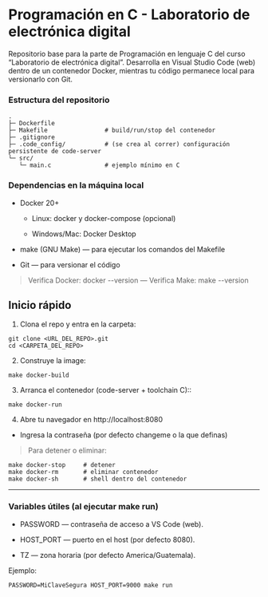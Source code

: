 # Programación en C - Laboratorio de electrónica digital

Repositorio base para la parte de Programación en lenguaje C del curso “Laboratorio de electrónica digital”.
Desarrolla en Visual Studio Code (web) dentro de un contenedor Docker, mientras tu código permanece local para versionarlo con Git.

### Estructura del repositorio
```
.
├─ Dockerfile
├─ Makefile                # build/run/stop del contenedor
├─ .gitignore
├─ .code_config/           # (se crea al correr) configuración persistente de code-server
└─ src/
   └─ main.c               # ejemplo mínimo en C

```


### Dependencias en la máquina local

- Docker 20+

    - Linux: docker y docker-compose (opcional) 

    - Windows/Mac: Docker Desktop

- make (GNU Make) — para ejecutar los comandos del Makefile

- Git — para versionar el código

> Verifica Docker: docker --version — Verifica Make: make --version


## Inicio rápido

1. Clona el repo y entra en la carpeta:
```
git clone <URL_DEL_REPO>.git
cd <CARPETA_DEL_REPO>
```

2. Construye la image:
```
make docker-build
```

3. Arranca el contenedor (code-server + toolchain C)::
```
make docker-run
```

4. Abre tu navegador en http://localhost:8080

- Ingresa la contraseña (por defecto changeme o la que definas)

> Para detener o eliminar:
```
make docker-stop     # detener
make docker-rm       # eliminar contenedor
make docker-sh       # shell dentro del contenedor
```
---

### Variables útiles (al ejecutar make run)

- PASSWORD — contraseña de acceso a VS Code (web).

- HOST_PORT — puerto en el host (por defecto 8080).

- TZ — zona horaria (por defecto America/Guatemala).

Ejemplo:
```
PASSWORD=MiClaveSegura HOST_PORT=9000 make run

```

